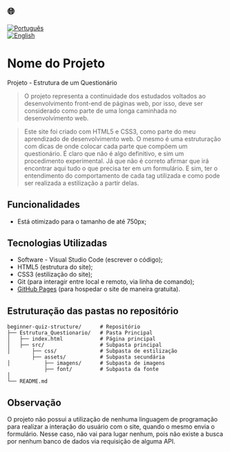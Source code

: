 ## 🌐
[![Português](https://img.shields.io/badge/-Português-green)](README.md)  
[![English](https://img.shields.io/badge/-English-blue)](README_en.md)

# Nome do Projeto

Projeto - Estrutura de um Questionário 

> O projeto representa a continuidade dos estudados voltados ao desenvolvimento front-end de páginas web, por isso,
deve ser considerado como parte de uma longa caminhada no desenvolvimento web.

> Este site foi criado com HTML5 e CSS3, como parte do meu aprendizado de desenvolvimento web.
> O mesmo é uma estruturação com dicas de onde colocar cada parte que compõem um questionário. É claro que não é algo definitivo,
e sim um procedimento experimental. Já que não é correto afirmar que irá encontrar aqui tudo o que precisa ter em um formulário. E sim,
ter o entendimento do comportamento de cada tag utilizada e como pode ser realizada a estilização a partir delas.

## Funcionalidades

- Está otimizado para o tamanho de até 750px;

## Tecnologias Utilizadas

- Software - Visual Studio Code (escrever o código);
- HTML5 (estrutura do site);
- CSS3 (estilização do site);
- Git (para interagir entre local e remoto, via linha de comando);
- [GitHub Pages](https://pages.github.com/) (para hospedar o site de maneira gratuita).

## Estruturação das pastas no repositório
```
beginner-quiz-structure/      # Repositório
├── Estrutura_Questionario/   # Pasta Principal
│   ├── index.html            # Página principal
│   ├── src/                  # Subpasta principal
│       ├── css/              # Subpasta de estilização
        ├── assets/           # Subpasta secundária           
│           ├── imagens/      # Subpasta de imagens
            ├── font/         # Subpasta da fonte         
│                     
└── README.md
```
## Observação

O projeto não possui a utilização de nenhuma linguagem de programação para realizar a interação do usuário com o site, quando o mesmo envia o formulário. Nesse caso, não vai para lugar nenhum, pois não existe a busca por nenhum banco de dados via requisição de alguma API.
